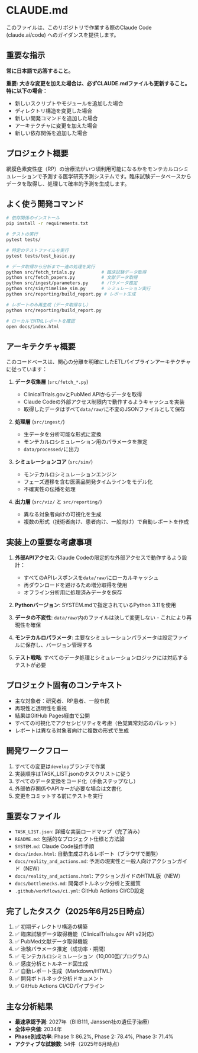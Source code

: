 # CLAUDE.md

このファイルは、このリポジトリで作業する際のClaude Code (claude.ai/code) へのガイダンスを提供します。

## 重要な指示

**常に日本語で応答すること。**

**重要: 大きな変更を加えた場合は、必ずCLAUDE.mdファイルも更新すること。特に以下の場合：**
- 新しいスクリプトやモジュールを追加した場合
- ディレクトリ構造を変更した場合
- 新しい開発コマンドを追加した場合
- アーキテクチャに変更を加えた場合
- 新しい依存関係を追加した場合

## プロジェクト概要

網膜色素変性症（RP）の治療法がいつ頃利用可能になるかをモンテカルロシミュレーションで予測する医学研究予測システムです。臨床試験データベースからデータを取得し、処理して確率的予測を生成します。

## よく使う開発コマンド

```bash
# 依存関係のインストール
pip install -r requirements.txt

# テストの実行
pytest tests/

# 特定のテストファイルを実行
pytest tests/test_basic.py

# データ取得から分析まで一連の処理を実行
python src/fetch_trials.py          # 臨床試験データ取得
python src/fetch_papers.py          # 文献データ取得
python src/ingest/parameters.py     # パラメータ推定
python src/sim/timeline_sim.py      # シミュレーション実行
python src/reporting/build_report.py # レポート生成

# レポートのみ再生成（データ取得なし）
python src/reporting/build_report.py

# ローカルでHTMLレポートを確認
open docs/index.html
```

## アーキテクチャ概要

このコードベースは、関心の分離を明確にしたETLパイプラインアーキテクチャに従っています：

1. **データ収集層** (`src/fetch_*.py`)
   - ClinicalTrials.govとPubMed APIからデータを取得
   - Claude Codeの外部アクセス制限内で動作するようキャッシュを実装
   - 取得したデータはすべて`data/raw/`に不変のJSONファイルとして保存

2. **処理層** (`src/ingest/`)
   - 生データを分析可能な形式に変換
   - モンテカルロシミュレーション用のパラメータを推定
   - `data/processed/`に出力

3. **シミュレーションコア** (`src/sim/`)
   - モンテカルロシミュレーションエンジン
   - フェーズ遷移を含む医薬品開発タイムラインをモデル化
   - 不確実性の伝播を処理

4. **出力層** (`src/viz/` と `src/reporting/`)
   - 異なる対象者向けの可視化を生成
   - 複数の形式（技術者向け、患者向け、一般向け）で自動レポートを作成

## 実装上の重要な考慮事項

1. **外部APIアクセス**: Claude Codeの限定的な外部アクセスで動作するよう設計：
   - すべてのAPIレスポンスを`data/raw/`にローカルキャッシュ
   - 再ダウンロードを避けるため増分取得を使用
   - オフライン分析用に処理済みデータを保存

2. **Pythonバージョン**: SYSTEM.mdで指定されているPython 3.11を使用

3. **データの不変性**: `data/raw/`内のファイルは決して変更しない - これにより再現性を確保

4. **モンテカルロパラメータ**: 主要なシミュレーションパラメータは設定ファイルに保存し、バージョン管理する

5. **テスト戦略**: すべてのデータ処理とシミュレーションロジックには対応するテストが必要

## プロジェクト固有のコンテキスト

- 主な対象者：研究者、RP患者、一般市民
- 再現性と透明性を重視
- 結果はGitHub Pages経由で公開
- すべての可視化でアクセシビリティを考慮（色覚異常対応のパレット）
- レポートは異なる対象者向けに複数の形式で生成

## 開発ワークフロー

1. すべての変更は`develop`ブランチで作業
2. 実装順序はTASK_LIST.jsonのタスクリストに従う
3. すべてのデータ変換をコード化（手動ステップなし）
4. 外部依存関係やAPIキーが必要な場合は文書化
5. 変更をコミットする前にテストを実行

## 重要なファイル

- `TASK_LIST.json`: 詳細な実装ロードマップ（完了済み）
- `README.md`: 包括的なプロジェクト仕様と方法論
- `SYSTEM.md`: Claude Code操作手順
- `docs/index.html`: 自動生成されるレポート（ブラウザで閲覧）
- `docs/reality_and_actions.md`: 予測の現実性と一般人向けアクションガイド（NEW）
- `docs/reality_and_actions.html`: アクションガイドのHTML版（NEW）
- `docs/bottlenecks.md`: 開発ボトルネック分析と支援策
- `.github/workflows/ci.yml`: GitHub Actions CI/CD設定

## 完了したタスク（2025年6月25日時点）

1. ✅ 初期ディレクトリ構造の構築
2. ✅ 臨床試験データ取得機能（ClinicalTrials.gov API v2対応）
3. ✅ PubMed文献データ取得機能
4. ✅ 治験パラメータ推定（成功率・期間）
5. ✅ モンテカルロシミュレーション（10,000回/プログラム）
6. ✅ 感度分析とトルネード図生成
7. ✅ 自動レポート生成（Markdown/HTML）
8. ✅ 開発ボトルネック分析ドキュメント
9. ✅ GitHub Actions CI/CDパイプライン

## 主な分析結果

- **最速承認予測**: 2027年（BIIB111, Janssen社の遺伝子治療）
- **全体中央値**: 2034年
- **Phase別成功率**: Phase 1: 86.2%, Phase 2: 78.4%, Phase 3: 71.4%
- **アクティブな試験数**: 54件（2025年6月時点）